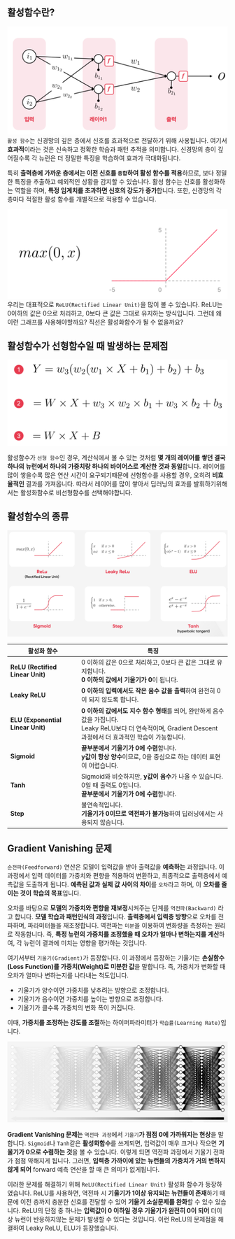 ## 활성함수란?
![신경망 연산 과정](/PyTorch%20시작하기/images/04.%20Neural%20Network%20Computation.png)
`활성 함수`는 신경망의 깊은 층에서 신호를 효과적으로 전달하기 위해 사용됩니다. 여기서 **효과적**이라는 것은 신속하고 정확한 학습과 패턴 추적을 의미합니다. 신경망의 층이 깊어질수록 각 뉴런은 더 정밀한 특징을 학습하여 효과가 극대화됩니다.


특히 **출력층에 가까운 층에서는 이전 신호를 `종합`하여 활성 함수를 적용**하므로, 보다 정밀한 특징을 추출하고 예외적인 상황을 감지할 수 있습니다. 활성 함수는 신호를 활성화하는 역할을 하며, **특정 임계치를 초과하면 신호의 강도가 증가**합니다. 또한, 신경망의 각 층마다 적절한 활성 함수를 개별적으로 적용할 수 있습니다.

![ReLU](/PyTorch%20시작하기/images/04.%20ReLu.png)
우리는 대표적으로 `ReLU(Rectified Linear Unit)`을 많이 볼 수 있습니다. ReLU는 0이하의 값은 0으로 처리하고, 0보다 큰 값은 그대로 유지하는 방식입니다. 그런데 왜 이런 그래프를 사용해야할까요? 직선은 활성화함수가 될 수 없을까요?

## 활성함수가 선형함수일 때 발생하는 문제점 
![problem](/PyTorch%20시작하기/images/04.%20Linear%20Function%20Problem.png)

활성함수가 `선형 함수`인 경우, 계산식에서 볼 수 있는 것처럼 **몇 개의 레이어를 쌓던 결국 하나의 뉴런에서 하나의 가중치랑 하나의 바이어스로 계산한 것과 동일**합니다. 레이어를 많이 쌓을수록 많은 연산 시간이 요구되기때문에 선형함수를 사용할 경우, 오히려 **비효율적인** 결과를 가져옵니다. 따라서 레이어를 많이 쌓아서 딥러닝의 효과를 발휘하기위해서는 활성화함수로 비선형함수를 선택해야합니다.

## 활성함수의 종류
![activation functions](/PyTorch%20시작하기/images/04.%20Activation%20Functions.png)


| 활성화 함수  | 특징 |
|-------------|----------------------------------------------------------------|
| **ReLU (Rectified Linear Unit)** | 0 이하의 값은 0으로 처리하고, 0보다 큰 값은 그대로 유지합니다.<br>**0 이하의 값에서 기울기가 0**이 됩니다.|
| **Leaky ReLU** | **0 이하의 입력에서도 작은 음수 값을 출력**하여 완전히 0이 되지 않도록 합니다.|
| **ELU (Exponential Linear Unit)** | **0 이하의 값에서도 지수 함수 형태**를 띄어, 완만하게 음수 값을 가집니다.<br>Leaky ReLU보다 더 연속적이며, Gradient Descent 과정에서 더 효과적인 학습이 가능합니다.|
| **Sigmoid** | **끝부분에서 기울기가 0에 수렴**합니다.<br>**y값이 항상 양수**이므로, 0을 중심으로 하는 데이터 표현이 어렵습니다.|
| **Tanh** | Sigmoid와 비슷하지만, **y값이 음수**가 나올 수 있습니다.<br>0일 때 출력도 0입니다. <br>**끝부분에서 기울기가 0에 수렴**합니다. |
| **Step** | 불연속적입니다.<br>**기울기가 0이므로 역전파가 불가능**하여 딥러닝에서는 사용되지 않습니다. |



## Gradient Vanishing 문제
`순전파(Feedforward)` 연산은 모델이 입력값을 받아 출력값을 **예측하는** 과정입니다. 이 과정에서 입력 데이터를 가중치와 편향을 적용하여 변환하고, 최종적으로 출력층에서 예측값을 도출하게 됩니다. **예측된 값과 실제 값 사이의 차이**를 `오차`라고 하며, 이 **오차를 줄이는 것이 학습의 목표**입니다.

오차를 바탕으로 **모델의 가중치와 편향을 재보정**시켜주는 단계를 `역전파(Backward)` 라고 합니다. **모델 학습과 패턴인식의 과정**입니다. **출력층에서 입력층 방향**으로 오차를 전파하며, 파라미터들을 재조정합니다. 역전파는 `미분`을 이용하여 변화량을 측정하는 원리로 작동합니다. 즉, **특정 뉴런의 가중치를 조정했을 때 오차가 얼마나 변하는지를 계산**하여, 각 뉴런이 결과에 미치는 영향을 평가하는 것입니다. 

여기서부터 `기울기(Gradient)`가 등장합니다. 이 과정에서 등장하는 기울기는 **손실함수(Loss Function)를 가중치(Weight)로 미분한 값**을 말합니다. 즉, 가중치가 변화할 때 오차가 얼마나 변하는지를 나타내는 척도입니다. 


* 기울기가 양수이면 가중치를 낮추려는 방향으로 조정합니다.
* 기울기가 음수이면 가중치를 높이는 방향으로 조정합니다.
* 기울기가 클수록 가중치의 변화 폭이 커집니다.

이때, **가중치를 조정하는 강도를 조절**하는 하이퍼파라미터가 `학습률(Learning Rate)`입니다. 

![Gradient Vanishing](/PyTorch%20시작하기/images/04.%20Gradient%20Vanishing.png)


**Gradient Vanishing 문제는** `역전파 과정`에서 `기울기`**가 점점 0에 가까워지는 현상**을 말합니다. `Sigmoid`나 `Tanh`같은 **활성화함수**를 쓰게되면, 입력값이 매우 크거나 작으면 **기울기가 0으로 수렴하는 것**을 볼 수 있습니다. 이렇게 되면 역전파 과정에서 기울기 전파가 점점 약해지게 됩니다. 그러면, **입력층 가까이에 있는 뉴런들의 가중치가 거의 변하지 않게 되어** forward 예측 연산을 할 때 큰 의미가 없게됩니다. 

이러한 문제를 해결하기 위해 `ReLU(Rectified Linear Unit)` 활성화 함수가 등장하였습니다. ReLU를 사용하면, 역전파 시 **기울기가 1이상 유지되는 뉴런들이 존재**하기 때문에 이전 층까지 충분한 신호를 전달할 수 있어 **기울기 소실문제를 완화**할 수 있수 있습니다. ReLU의 단점 중 하나는 **입력값이 0 이하일 경우 기울기가 완전히 0이 되어** 더이상 뉴런이 반응하지않는 문제가 발생할 수 있다는 것입니다. 이런 ReLU의 문제점을 해결하여 Leaky ReLU, ELU가 등장했습니다. 
